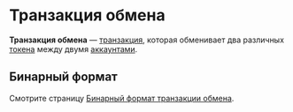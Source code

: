# Транзакция обмена

**Транзакция обмена** — [транзакция](/ru/blockchain/transaction/), которая обменивает два различных [токена](/ru/blockchain/token/) между двумя [аккаунтами](/ru/blockchain/account/).

## Бинарный формат

Смотрите страницу [Бинарный формат транзакции обмена](/ru/blockchain/binary-format/transaction-binary-format/exchange-transaction-binary-format).

